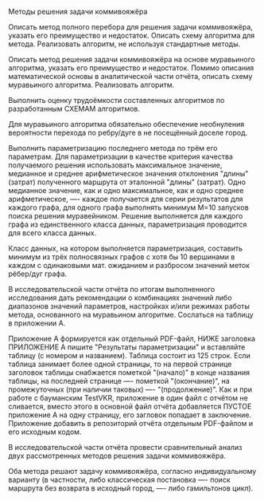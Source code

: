 Методы решения задачи коммивояжёра

Описать метод полного перебора для решения задачи коммивояжёра, указать его преимущество и недостаток. Описать схему алгоритма для метода. Реализовать алгоритм, не используя стандартные методы.

Описать метод решения задачи коммивояжёра на основе муравьиного алгоритма, указать его преимущество и недостаток. Помимо описания математической основы в аналитической части отчёта, описать схему муравьиного алгоритма. Реализовать алгоритм.

Выполнить оценку трудоёмкости составленных алгоритмов по разработанным СХЕМАМ алгоритмов.

Для муравьиного алгоритма обязательно обеспечение необнуления вероятности перехода по ребру/дуге в не посещённый доселе город.

Выполнить параметризацию последнего метода по трём его параметрам. Для параметризации в качестве критерия качества получаемого решения использовать максимальное значение, медианное и среднее арифметическое значения отклонения "длины" (затрат) полученного маршрута от эталонной "длины" (затрат). Одно медианное значение, как и одно максимальное, как и одно среднее арифметическое, —- каждое получается для серии результатов для каждого графа, для одного графа выполнять минимум M=10 запусков поиска решения муравейником.
Решение выполняется для каждого графа из единственного класса данных, параметризация проводится для всего класса данных.

Класс данных, на котором выполняется параметризация, составить минимум из трёх полносвязных графов с хотя бы 10 вершинами в каждом с одинаковыми мат. ожиданием и разбросом значений меток рёбер/дуг графа.

В исследовательской части отчёта по итогам выполненного исследования дать рекомендации о комбинациях значений либо диапазонов значений параметров, настройках и/или режимах работы метода, основанного на муравьином алгоритме. Сослаться на таблицу в приложении А.

Приложение А формируется как отдельный PDF-файл, НИЖЕ заголовка ПРИЛОЖЕНИЕ А пишите "Результаты параметризации" и вставляйте таблицу (с номером и названием). Таблица состоит из 125 строк. Если таблица занимает более одной страницы, то на первой странице заголовок таблицы снабжается пометкой "(начало)" в конце названия таблицы, на последней странице —- пометкой "(окончание)", на промежуточных (при наличии таковых) —- "(продолжение)". Как и при работе с бауманским TestVKR, приложение в один файл с отчётом не сливается, вместо этого в основной файл отчёта добавляется ПУСТОЕ приложение А на одну страницу, его загловок попадает в заключение. Приложение добавить в репозиторий отчёта отдельным PDF-файлом и его исходным кодом.

В исследовательской части отчёта провести сравнительный анализ двух рассмотренных методов решения задачи коммивояжёра.

Оба метода решают задачу коммивояжёра, согласно индивидуальному варианту (в частности, либо классическая постановка —- поиск маршрута без возврата в исходный город, —- либо гамильтонов цикл). 